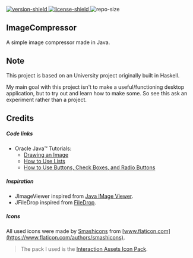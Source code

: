 [version]: https://github.com/Azzerial/ImageCompressor/releases/latest
[version-shield]: https://img.shields.io/github/tag-date/Azzerial/ImageCompressor?label=Download
[license]: https://github.com/Azzerial/ImageCompressor/tree/master/LICENSE
[license-shield]: https://img.shields.io/badge/License-Apache%202.0-lightgrey.svg
[repo-size]: https://img.shields.io/github/repo-size/Azzerial/ImageCompressor?label=Size

[ ![version-shield][] ][version]
[ ![license-shield][] ][license]
![repo-size]

## ImageCompressor

A simple image compressor made in Java.

## Note

This project is based on an University project originally built in Haskell.

My main goal with this project isn't to make a useful/functioning desktop application, but to try out and learn how to make some. So see this ask an experiment rather than a project.

## Credits

##### Code links

* Oracle Java™ Tutorials:
  * [Drawing an Image](https://docs.oracle.com/javase/tutorial/2d/images/drawimage.html)
  * [How to Use Lists](https://docs.oracle.com/javase/tutorial/uiswing/components/list.html)
  * [How to Use Buttons, Check Boxes, and Radio Buttons](https://docs.oracle.com/javase/tutorial/uiswing/components/button.html)

##### Inspiration

* JImageViewer inspired from [Java IMage Viewer](https://windows.lucutech.com/ReadArticle/Read.html#614823-java-image-viewer.html).
* JFileDrop inspired from [FileDrop](http://www.iharder.net/current/java/filedrop/).

##### Icons

All used icons were made by [Smashicons](https://smashicons.com/) from [www.flaticon.com](https://www.flaticon.com/authors/smashicons).

> The pack I used is the [Interaction Assets Icon Pack](https://www.flaticon.com/packs/interaction-assets-2).
